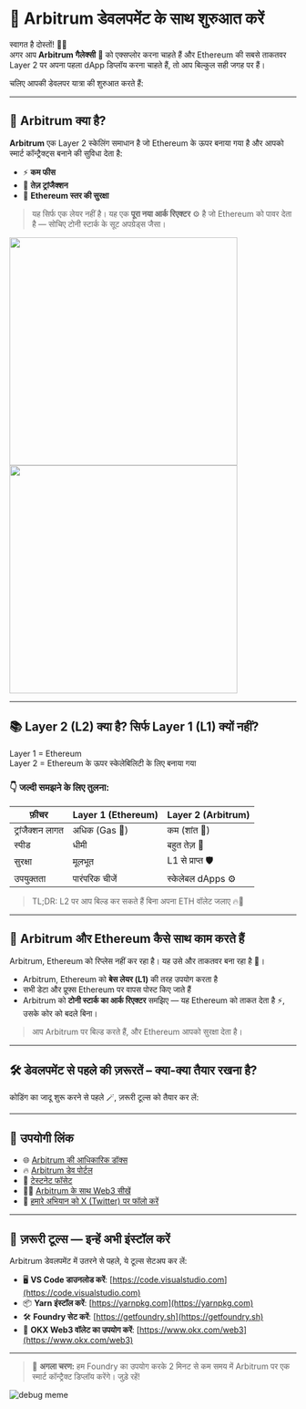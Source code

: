 # 🚀 Arbitrum डेवलपमेंट के साथ शुरुआत करें

स्वागत है दोस्तों! 🧑‍🚀  
अगर आप **Arbitrum गैलेक्सी** 🌌 को एक्सप्लोर करना चाहते हैं और Ethereum की सबसे ताकतवर Layer 2 पर अपना पहला dApp डिप्लॉय करना चाहते हैं, तो आप बिल्कुल सही जगह पर हैं।

चलिए आपकी डेवलपर यात्रा की शुरुआत करते हैं:

---

## 🧠 Arbitrum क्या है?

**Arbitrum** एक Layer 2 स्केलिंग समाधान है जो Ethereum के ऊपर बनाया गया है और आपको स्मार्ट कॉन्ट्रैक्ट्स बनाने की सुविधा देता है:

- ⚡ **कम फीस**
- 🚀 **तेज़ ट्रांजैक्शन**
- 🔐 **Ethereum स्तर की सुरक्षा**

> यह सिर्फ एक लेयर नहीं है। यह एक **पूरा नया आर्क रिएक्टर** ⚙️ है जो Ethereum को पावर देता है — सोचिए टोनी स्टार्क के सूट अपग्रेड्स जैसा।

<img src="https://github.com/user-attachments/assets/f2894764-6df7-45db-aed1-28bf4dae2648" width="400"/>
<br>
<img src="https://github.com/user-attachments/assets/1d78fd76-3107-4fb0-8c4b-9c5ea4159d66" width="400"/>

---

## 📚 Layer 2 (L2) क्या है? सिर्फ Layer 1 (L1) क्यों नहीं?

Layer 1 = Ethereum  
Layer 2 = Ethereum के ऊपर स्केलेबिलिटी के लिए बनाया गया

### 👇 जल्दी समझने के लिए तुलना:

| फ़ीचर              | Layer 1 (Ethereum) | Layer 2 (Arbitrum) |
|---------------------|-------------------|--------------------|
| ट्रांजैक्शन लागत     | अधिक (Gas 🤑)        | कम (शांत 🧊)         |
| स्पीड                | धीमी                | बहुत तेज़ 🚀         |
| सुरक्षा              | मूलभूत              | L1 से प्राप्त 🛡     |
| उपयुक्तता           | पारंपरिक चीजें      | स्केलेबल dApps ⚙️    |

> TL;DR: L2 पर आप बिल्ड कर सकते हैं बिना अपना ETH वॉलेट जलाए 🔥💸

---

## 🌉 Arbitrum और Ethereum कैसे साथ काम करते हैं

Arbitrum, Ethereum को रिप्लेस नहीं कर रहा है। यह उसे और ताकतवर बना रहा है 💪।

- Arbitrum, Ethereum को **बेस लेयर (L1)** की तरह उपयोग करता है
- सभी डेटा और प्रूफ्स Ethereum पर वापस पोस्ट किए जाते हैं
- Arbitrum को **टोनी स्टार्क का आर्क रिएक्टर** समझिए — यह Ethereum को ताकत देता है ⚡, उसके कोर को बदले बिना।

> आप Arbitrum पर बिल्ड करते हैं, और Ethereum आपको सुरक्षा देता है।

---

## 🛠️ डेवलपमेंट से पहले की ज़रूरतें – क्या-क्या तैयार रखना है?

कोडिंग का जादू शुरू करने से पहले 🪄, ज़रूरी टूल्स को तैयार कर लें:

---

## 🔗 उपयोगी लिंक

- 🌐 [Arbitrum की आधिकारिक डॉक्स](https://docs.arbitrum.io/)
- 🔥 [Arbitrum डेव पोर्टल](https://portal.arbitrum.io/)
- 🧪 [टेस्टनेट फॉसेट](https://faucet.quicknode.com/arbitrum/goerli)
- 👨‍🏫 [Arbitrum के साथ Web3 सीखें](https://arbitrum.io/education/)
- 🎯 [हमारे अभियान को X (Twitter) पर फॉलो करें](https://x.com/HackTourIND)

---

## 🧰 ज़रूरी टूल्स — इन्हें अभी इंस्टॉल करें

Arbitrum डेवलपमेंट में उतरने से पहले, ये टूल्स सेटअप कर लें:

- 🖥️ **VS Code डाउनलोड करें**: [https://code.visualstudio.com](https://code.visualstudio.com)
- 📦 **Yarn इंस्टॉल करें**: [https://yarnpkg.com](https://yarnpkg.com)
- 🛠️ **Foundry सेट करें**: [https://getfoundry.sh](https://getfoundry.sh)
- 🦊 **OKX Web3 वॉलेट का उपयोग करें**: [https://www.okx.com/web3](https://www.okx.com/web3)

---

> 📢 **अगला चरण:** हम Foundry का उपयोग करके 2 मिनट से कम समय में Arbitrum पर एक स्मार्ट कॉन्ट्रैक्ट डिप्लॉय करेंगे। जुड़े रहें!

![debug meme](https://i.pinimg.com/originals/86/d1/76/86d1767ba3ecb6af8df3e4e5dda376eb.gif)
